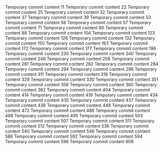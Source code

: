 Temporary commit content 11
Temporary commit content 22
Temporary commit content 25
Temporary commit content 32
Temporary commit content 37
Temporary commit content 39
Temporary commit content 53
Temporary commit content 56
Temporary commit content 57
Temporary commit content 71
Temporary commit content 80
Temporary commit content 88
Temporary commit content 104
Temporary commit content 123
Temporary commit content 126
Temporary commit content 132
Temporary commit content 150
Temporary commit content 163
Temporary commit content 172
Temporary commit content 177
Temporary commit content 196
Temporary commit content 230
Temporary commit content 240
Temporary commit content 248
Temporary commit content 258
Temporary commit content 281
Temporary commit content 282
Temporary commit content 284
Temporary commit content 294
Temporary commit content 296
Temporary commit content 311
Temporary commit content 319
Temporary commit content 329
Temporary commit content 330
Temporary commit content 351
Temporary commit content 358
Temporary commit content 360
Temporary commit content 362
Temporary commit content 404
Temporary commit content 414
Temporary commit content 419
Temporary commit content 434
Temporary commit content 435
Temporary commit content 437
Temporary commit content 438
Temporary commit content 448
Temporary commit content 472
Temporary commit content 486
Temporary commit content 489
Temporary commit content 495
Temporary commit content 503
Temporary commit content 507
Temporary commit content 511
Temporary commit content 512
Temporary commit content 536
Temporary commit content 540
Temporary commit content 546
Temporary commit content 586
Temporary commit content 592
Temporary commit content 594
Temporary commit content 596
Temporary commit content 608
